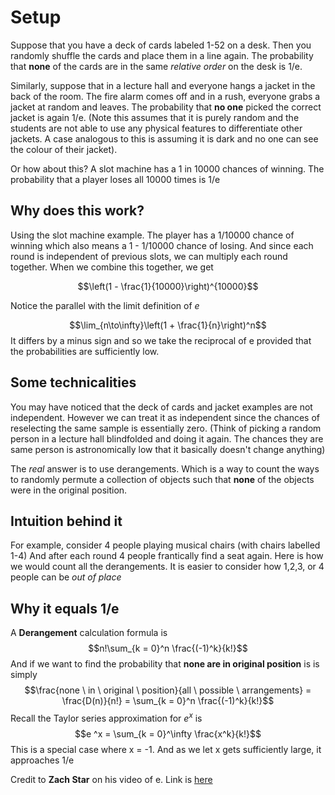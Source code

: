 # Setup

Suppose that you have a deck of cards labeled 1-52 on a desk. Then you randomly shuffle the cards and place them in a line again. The probability that **none** of the cards are in the same *relative order* on the desk is 1/e. 

Similarly, suppose that in a lecture hall and everyone hangs a jacket in the back of the room. The fire alarm comes off and in a rush, everyone grabs a jacket at random and leaves. The probability that **no one** picked the correct jacket is again 1/e. 
(Note this assumes that it is purely random and the students are not able to use any physical features to differentiate other jackets. A case analogous to this is assuming it is dark and no one can see the colour of their jacket).

Or how about this? A slot machine has a 1 in 10000 chances of winning. The probability that a player loses all 10000 times is 1/e

## Why does this work? 

Using the slot machine example. The player has a 1/10000 chance of winning which also means a 1 - 1/10000 chance of losing. And since each round is independent of previous slots, we can multiply each round together. When we combine this together, we get 

$$\left(1 - \frac{1}{10000}\right)^{10000}$$

Notice the parallel with the limit definition of $e$ 

$$\lim_{n\to\infty}\left(1 + \frac{1}{n}\right)^n$$
It differs by a minus sign and so we take the reciprocal of e provided that the probabilities are sufficiently low.

## Some technicalities

You may have noticed that the deck of cards and jacket examples are not independent. However we can treat it as independent since the chances of reselecting the same sample is essentially zero. (Think of picking a random person in a lecture hall blindfolded and doing it again. The chances they are same person is astronomically low that it basically doesn't change anything)

The *real* answer is to use derangements. Which is a way to count the ways to randomly permute a collection of objects such that **none** of the objects were in the original position. 

## Intuition behind it
For example, consider 4 people playing musical chairs (with chairs labelled 1-4) And after each round 4 people frantically find a seat again. Here is how we would count all the derangements. It is easier to consider how 1,2,3, or 4 people can be *out of place*

## Why it equals 1/e
A **Derangement** calculation formula is 
$$n!\sum_{k = 0}^n \frac{(-1)^k}{k!}$$
And if we want to find the probability that **none are in original position** is is simply
$$\frac{none \ in \ original \ position}{all \ possible \ arrangements} = \frac{D(n)}{n!} = \sum_{k = 0}^n \frac{(-1)^k}{k!}$$
Recall the Taylor series approximation for $e^x$ is 
$$e ^x = \sum_{k = 0}^\infty \frac{x^k}{k!}$$
This is a special case where x = -1. And as we let x gets sufficiently large, it approaches 1/e

Credit to **Zach Star** on his video of e. Link is [here](https://www.youtube.com/watch?v=AAir4vcxRPU&t=854s)
